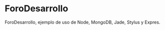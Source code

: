 ForoDesarrollo
==============

ForoDesarrollo, ejemplo de uso de Node, MongoDB, Jade, Stylus y Expres.
